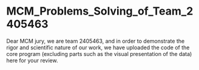 # MCM_Problems_Solving_of_Team_2405463
Dear MCM jury, we are team 2405463, and in order to demonstrate the rigor and scientific nature of our work, we have uploaded the code of the core program (excluding parts such as the visual presentation of the data) here for your review.
